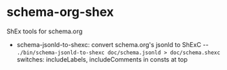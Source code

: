 # schema-org-shex
ShEx tools for schema.org

* schema-jsonld-to-shexc: convert schema.org's jsonld to ShExC -- `./bin/schema-jsonld-to-shexc doc/schema.jsonld > doc/schema.shexc`
  switches: includeLabels, includeComments in consts at top

